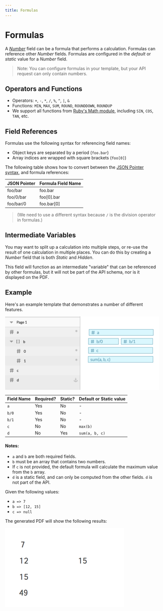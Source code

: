 ```yaml
---
title: Formulas
---
```


# Formulas

A [_Number_](./field-data-types.md#number) field can be a formula that performs a calculation. Formulas can reference other _Number_ fields. Formulas are configured in the _default_ or _static_ value for a _Number_ field.

> Note: You can configure formulas in your template, but your API request can only contain numbers.

## Operators and Functions

- Operators: `+`, `-`, `*`, `/`, `%`, `^`, `|`, `&`
- Functions: `MIN`, `MAX`, `SUM`, `ROUND`, `ROUNDDOWN`, `ROUNDUP`
- We support all functions from [Ruby's Math module](https://ruby-doc.org/core-2.4.2/Math.html), including `SIN`, `COS`, `TAN`, etc.

## Field References

Formulas use the following syntax for referencing field names:

- Object keys are separated by a period (`foo.bar`)
- Array indices are wrapped with square brackets (`foo[0]`)

The following table shows how to convert between the [JSON Pointer syntax](./field-names), and formula references:

| JSON Pointer | Formula Field Name |
| ------------ | ------------------ |
| foo/bar      | foo.bar            |
| foo/0/bar    | foo[0].bar         |
| foo/bar/0    | foo.bar[0]         |

> (We need to use a different syntax because `/` is the division operator in formulas.)

## Intermediate Variables

You may want to split up a calculation into multiple steps, or re-use the result of one calculation in multiple places. You can do this by creating a _Number_ field that is both _Static_ and _Hidden_.

This field will function as an intermediate "variable" that can be referenced by other formulas, but it will not be part of the API schema, nor is it displayed on the PDF.

## Example

Here's an example template that demonstrates a number of different features.

![Multiline Field Names](./formula-example-01.png)

| Field Name | Required? | Static? | Default or Static value |
| ---------- | --------- | ------- | ----------------------- |
| `a`        | Yes       | No      | -                       |
| `b/0`      | Yes       | No      | -                       |
| `b/1`      | Yes       | No      | -                       |
| `c`        | No        | No      | `max(b)`                |
| `d`        | No        | Yes     | `sum(a, b, c)`          |

#### Notes:

- `a` and `b` are both required fields.
- `b` must be an array that contains two numbers.
- If `c` is not provided, the default formula will calculate the maximum value from the `b` array.
- `d` is a static field, and can only be computed from the other fields. `d` is not part of the API.

Given the following values:

- `a => 7`
- `b => [12, 15]`
- `c => null`

The generated PDF will show the following results:

![Multiline Field Names](./formula-example-02.png)
